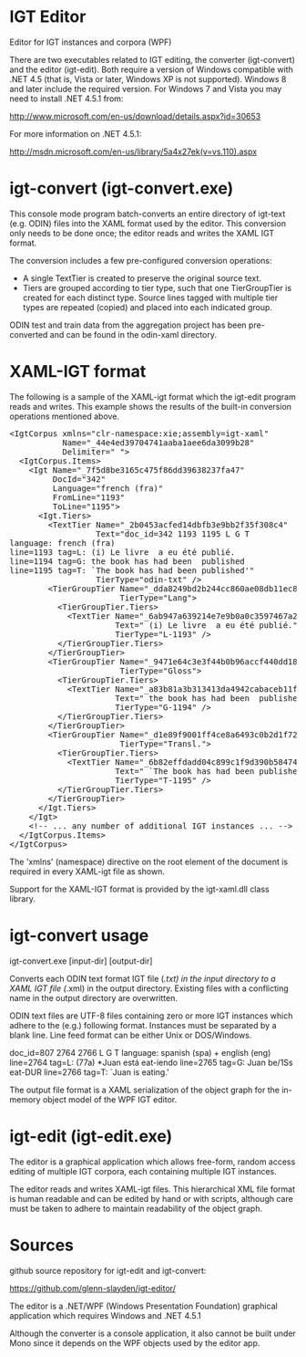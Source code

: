 IGT Editor
==========

Editor for IGT instances and corpora (WPF)


There are two executables related to IGT editing, the converter
(igt-convert) and the editor (igt-edit). Both require a version
of Windows compatible with .NET 4.5 (that is, Vista or later, Windows XP 
is not supported). Windows 8 and later include the required version. For 
Windows 7 and Vista you may need to install .NET 4.5.1 from:

http://www.microsoft.com/en-us/download/details.aspx?id=30653

For more information on .NET 4.5.1:

http://msdn.microsoft.com/en-us/library/5a4x27ek(v=vs.110).aspx

igt-convert (igt-convert.exe)
=============================
This console mode program batch-converts an entire directory of 
igt-text (e.g. ODIN) files into the XAML format used by the editor.
This conversion only needs to be done once; the editor reads and 
writes the XAML IGT format.

The conversion includes a few pre-configured conversion operations:
- A single TextTier is created to preserve the original source text.
- Tiers are grouped according to tier type, such that one TierGroupTier
is created for each distinct type. Source lines tagged with multiple
tier types are repeated (copied) and placed into each indicated group.

ODIN test and train data from the aggregation project has been pre-
converted and can be found in the odin-xaml directory.

XAML-IGT format
===============
The following is a sample of the XAML-igt format which the igt-edit
program reads and writes. This example shows the results of the 
built-in conversion operations mentioned above.

<pre>
&lt;IgtCorpus xmlns="clr-namespace:xie;assembly=igt-xaml"
           Name="_44e4ed39704741aaba1aee6da3099b28"
           Delimiter=" "&gt;
  &lt;IgtCorpus.Items&gt;
    &lt;Igt Name="_7f5d8be3165c475f86dd39638237fa47"
         DocId="342"
         Language="french (fra)"
         FromLine="1193"
         ToLine="1195"&gt;
      &lt;Igt.Tiers&gt;
        &lt;TextTier Name="_2b0453acfed14dbfb3e9bb2f35f308c4"
                  Text="doc_id=342 1193 1195 L G T&#xD;&#xA;language: french (fra)&#xD;&#xA;line=1193 tag=L: (i) Le livre  a eu été publié.&#xD;&#xA;line=1194 tag=G: the book has had been  published&#xD;&#xA;line=1195 tag=T: `The book has had been published'"
                  TierType="odin-txt" /&gt;
        &lt;TierGroupTier Name="_dda8249bd2b244cc860ae08db11ec885"
                       TierType="Lang"&gt;
          &lt;TierGroupTier.Tiers&gt;
            &lt;TextTier Name="_6ab947a639214e7e9b0a0c3597467a23"
                      Text=" (i) Le livre  a eu été publié."
                      TierType="L-1193" /&gt;
          &lt;/TierGroupTier.Tiers&gt;
        &lt;/TierGroupTier&gt;
        &lt;TierGroupTier Name="_9471e64c3e3f44b0b96accf440dd18c5"
                       TierType="Gloss"&gt;
          &lt;TierGroupTier.Tiers&gt;
            &lt;TextTier Name="_a83b81a3b313413da4942cabaceb11f8"
                      Text=" the book has had been  published"
                      TierType="G-1194" /&gt;
          &lt;/TierGroupTier.Tiers&gt;
        &lt;/TierGroupTier&gt;
        &lt;TierGroupTier Name="_d1e89f9001ff4ce8a6493c0b2d1f725d"
                       TierType="Transl."&gt;
          &lt;TierGroupTier.Tiers&gt;
            &lt;TextTier Name="_6b82effdadd04c899c1f9d390b58474c"
                      Text=" `The book has had been published'"
                      TierType="T-1195" /&gt;
          &lt;/TierGroupTier.Tiers&gt;
        &lt;/TierGroupTier&gt;
      &lt;/Igt.Tiers&gt;
    &lt;/Igt&gt;
    &lt;!-- ... any number of additional IGT instances ... --&gt;
  &lt;/IgtCorpus.Items&gt;
&lt;/IgtCorpus&gt;
</pre>
  
The 'xmlns' (namespace) directive on the root element of the document is 
required in every XAML-igt file as shown.

Support for the XAML-IGT format is provided by the igt-xaml.dll class
library.

igt-convert usage
=================
igt-convert.exe [input-dir] [output-dir]

Converts each ODIN text format IGT file (*.txt) in the input directory to a
XAML IGT file (*.xml) in the output directory. Existing files with a
conflicting name in the output directory are overwritten.

ODIN text files are UTF-8 files containing zero or more IGT instances which
adhere to the (e.g.) following format. Instances must be separated by a
blank line. Line feed format can be either Unix or DOS/Windows.

doc_id=807 2764 2766 L G T
language: spanish (spa) + english (eng)
line=2764 tag=L:         (77a) *Juan está eat-iendo
line=2765 tag=G:               Juan be/1Ss eat-DUR
line=2766 tag=T:               `Juan is eating.'

The output file format is a XAML serialization of the object graph for the
in-memory object model of the WPF IGT editor.

igt-edit (igt-edit.exe)
=======================
The editor is a graphical application which allows free-form, random
access editing of multiple IGT corpora, each containing multiple IGT 
instances.

The editor reads and writes XAML-igt files. This hierarchical XML file 
format is human readable and can be edited by hand or with scripts,
although care must be taken to adhere to maintain readability of the
object graph.

Sources
=======
github source repository for igt-edit and igt-convert: 

https://github.com/glenn-slayden/igt-editor/

The editor is a .NET/WPF (Windows Presentation Foundation) graphical 
application which requires Windows and .NET 4.5.1

Although the converter is a console application, it also cannot be built 
under Mono since it depends on the WPF objects used by the editor app.
